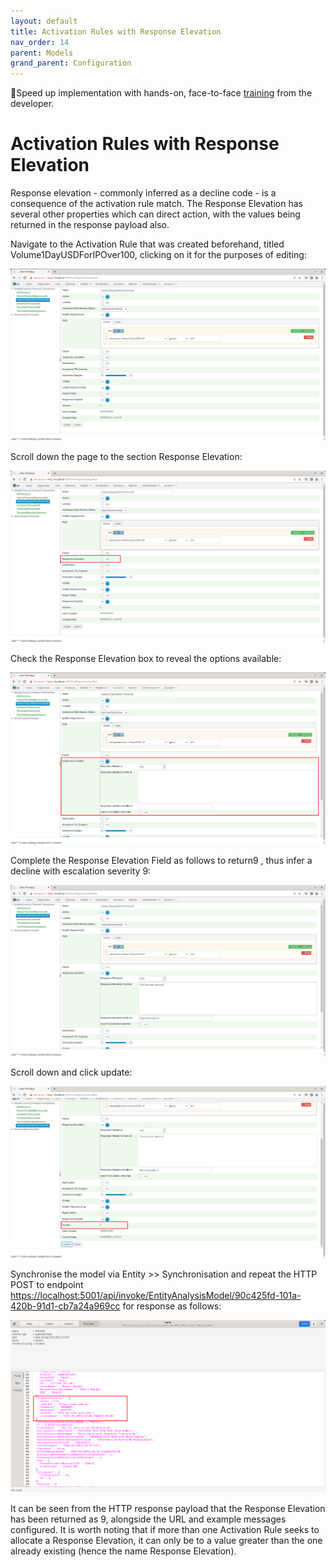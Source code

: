 ```yaml
---
layout: default
title: Activation Rules with Response Elevation
nav_order: 14
parent: Models
grand_parent: Configuration
---
```


🚀Speed up implementation with hands-on, face-to-face [training](https://www.jube.io/jube-training) from the developer.

# Activation Rules with Response Elevation
Response elevation - commonly inferred as a decline code - is a consequence of the activation rule match.  The Response Elevation has several other properties which can direct action, with the values being returned in the response payload also.

Navigate to the Activation Rule that was created beforehand,  titled Volume1DayUSDForIPOver100,  clicking on it for the purposes of editing:

![Image](ExistingActivationRule.png)

Scroll down the page to the section Response Elevation:

![Image](LocationOfResponseElevation.png)

Check the Response Elevation box to reveal the options available:

![Image](ExposedResponseElevation.png)

Complete the Response Elevation Field as follows to return9 , thus infer a decline with escalation severity 9:

![Image](CompletedResponseElevation.png)

Scroll down and click update:

![Image](UpdatedRuleWithResponseElevation.png)

Synchronise the model via Entity >> Synchronisation and repeat the HTTP POST to endpoint [https://localhost:5001/api/invoke/EntityAnalysisModel/90c425fd-101a-420b-91d1-cb7a24a969cc](https://localhost:5001/api/invoke/EntityAnalysisModel/90c425fd-101a-420b-91d1-cb7a24a969cc) for response as follows:

![Image](ResponseElevationInResponsePayload.png)

It can be seen from the HTTP response payload that the Response Elevation has been returned as 9, alongside the URL and example messages configured. It is worth noting that if more than one Activation Rule seeks to allocate a Response Elevation,  it can only be to a value greater than the one already existing (hence the name Response Elevation).